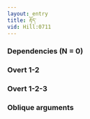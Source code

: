 ```yaml
---
layout: entry
title: རྟོད་
vid: Hill:0711
---
```

### Dependencies (N = 0)


### Overt 1-2


### Overt 1-2-3


### Oblique arguments
